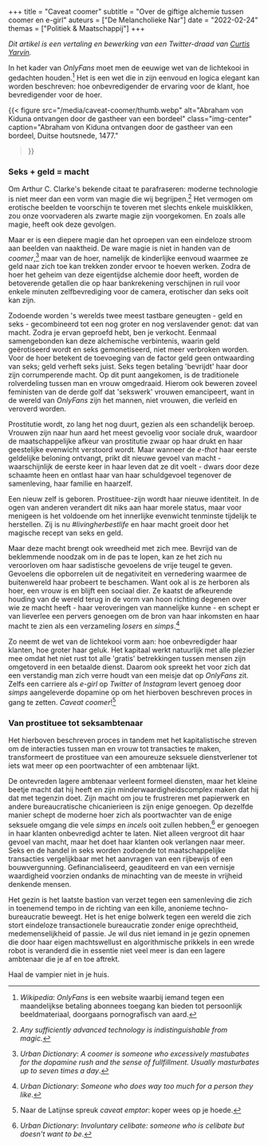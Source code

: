 +++
title    = "Caveat coomer"
subtitle = "Over de giftige alchemie tussen coomer en e-girl"
auteurs  = ["De Melancholieke Nar"]
date     = "2022-02-24"
themas   = ["Politiek & Maatschappij"]
+++


_Dit artikel is een vertaling en bewerking van een Twitter-draad van [Curtis Yarvin](https://twitter.com/moldbugman)._

In het kader van _OnlyFans_ moet men de eeuwige wet van de lichtekooi in gedachten houden.[^1] Het is een wet die in zijn eenvoud en logica elegant kan worden beschreven: hoe onbevredigender de ervaring voor de klant, hoe bevredigender voor de hoer.

{{< figure
	src="/media/caveat-coomer/thumb.webp"
	alt="Abraham von Kiduna ontvangen door de gastheer van een bordeel"
	class="img-center"
	caption="Abraham von Kiduna ontvangen door de gastheer van een bordeel, Duitse houtsnede, 1477."
>}}


### Seks + geld = macht

Om Arthur C. Clarke's bekende citaat te parafraseren: moderne technologie is niet meer dan een vorm van magie die wij begrijpen.[^2] Het vermogen om erotische beelden te voorschijn te toveren met slechts enkele muisklikken, zou onze voorvaderen als zwarte magie zijn voorgekomen. En zoals alle magie, heeft ook deze gevolgen.

Maar er is een diepere magie dan het oproepen van een eindeloze stroom aan beelden van naaktheid. De ware magie is niet in handen van de _coomer_,[^3] maar van de hoer, namelijk de kinderlijke eenvoud waarmee ze geld naar zich toe kan trekken zonder ervoor te hoeven werken. Zodra de hoer het geheim van deze eigentijdse alchemie door heeft, worden de betoverende getallen die op haar bankrekening verschijnen in ruil voor enkele minuten zelfbevrediging voor de camera, erotischer dan seks ooit kan zijn.

Zodoende worden 's werelds twee meest tastbare geneugten - geld en seks - gecombineerd tot een nog groter en nog verslavender genot: dat van macht. Zodra je ervan geproefd hebt, ben je verkocht. Eenmaal samengebonden kan deze alchemische verbintenis, waarin geld geërotiseerd wordt en seks gemonetiseerd, niet meer verbroken worden. Voor de hoer betekent de toevoeging van de factor geld geen ontwaarding van seks; geld verheft seks juist. Seks tegen betaling 'bevrijdt' haar door zijn corrumperende macht. Op dit punt aangekomen, is de traditionele rolverdeling tussen man en vrouw omgedraaid. Hierom ook beweren zoveel feministen van de derde golf dat 'sekswerk' vrouwen emancipeert, want in de wereld van _OnlyFans_ zijn het mannen, niet vrouwen, die verleid en veroverd worden.

Prostitutie wordt, zo lang het nog duurt, gezien als een schandelijk beroep. Vrouwen zijn naar hun aard het meest gevoelig voor sociale druk, waardoor de maatschappelijke afkeur van prostitutie zwaar op haar drukt en haar geestelijke evenwicht verstoord wordt. Maar wanneer de _e-thot_ haar eerste geldelijke beloning ontvangt, prikt dit nieuwe gevoel van macht - waarschijnlijk de eerste keer in haar leven dat ze dit voelt - dwars door deze schaamte heen en ontlast haar van haar schuldgevoel tegenover de samenleving, haar familie en haarzelf.

Een nieuw zelf is geboren. Prostituee-zijn wordt haar nieuwe identiteit. In de ogen van anderen verandert dit niks aan haar morele status, maar voor menigeen is het voldoende om het innerlijke evenwicht tenminste tijdelijk te herstellen. Zij is nu _#livingherbestlife_ en haar macht groeit door het magische recept van seks en geld.

Maar deze macht brengt ook wreedheid met zich mee. Bevrijd van de beklemmende noodzak om in de pas te lopen, kan ze het zich nu veroorloven om haar sadistische gevoelens de vrije teugel te geven. Gevoelens die opborrelen uit de negativiteit en vernedering waarmee de buitenwereld haar probeert te beschamen. Want ook al is ze herboren als hoer, een vrouw is en blijft een sociaal dier. Ze kaatst de afkeurende houding van de wereld terug in de vorm van hoon richting degenen over wie ze macht heeft - haar veroveringen van mannelijke kunne - en schept er van lieverlee een pervers genoegen om de bron van haar inkomsten en haar macht te zien als een verzameling _losers_ en _simps_.[^4]

Zo neemt de wet van de lichtekooi vorm aan: hoe onbevredigder haar klanten, hoe groter haar geluk. Het kapitaal werkt natuurlijk met alle plezier mee omdat het niet rust tot alle 'gratis' betrekkingen tussen mensen zijn omgetoverd in een betaalde dienst. Daarom ook spreekt het voor zich dat een verstandig man zich verre houdt van een meisje dat op _OnlyFans_ zit. Zelfs een carriere als _e-girl_ op _Twitter_ of _Instagram_ levert genoeg door _simps_ aangeleverde dopamine op om het hierboven beschreven proces in gang te zetten. _Caveat coomer_![^5]


### Van prostituee tot seksambtenaar

Het hierboven beschreven proces in tandem met het kapitalistische streven om de interacties tussen man en vrouw tot transacties te maken, transformeert de prostituee van een amoureuze seksuele dienstverlener tot iets wat meer op een poortwachter of een ambtenaar lijkt.

De ontevreden lagere ambtenaar verleent formeel diensten, maar het kleine beetje macht dat hij heeft en zijn minderwaardigheidscomplex maken dat hij dat met tegenzin doet. Zijn macht om jou te frustreren met papierwerk en andere bureaucratische chicanierieen is zijn enige genoegen. Op dezelfde manier schept de moderne hoer zich als poortwachter van de enige seksuele omgang die vele _simps_ en _incels_ ooit zullen hebben,[^6] er genoegen in haar klanten onbevredigd achter te laten. Niet alleen vergroot dit haar gevoel van macht, maar het doet haar klanten ook verlangen naar meer. Seks en de handel in seks worden zodoende tot maatschappelijke transacties vergelijkbaar met het aanvragen van een rijbewijs of een bouwvergunning. Gefinancialiseerd, geauditeerd en van een vernisje waardigheid voorzien ondanks de minachting van de meeste in vrijheid denkende mensen.

Het gezin is het laatste bastion van verzet tegen een samenleving die zich in toenemend tempo in de richting van een kille, anonieme techno-bureaucratie beweegt. Het is het enige bolwerk tegen een wereld die zich stort eindeloze transactionele bureaucratie zonder enige oprechtheid, medemenselijkheid of passie. Je wil dus niet iemand in je gezin opnemen die door haar eigen machtswellust en algorithmische prikkels in een wrede robot is veranderd die in essentie niet veel meer is dan een lagere ambtenaar die je af en toe aftrekt.

Haal de vampier niet in je huis.


[^1]: _Wikipedia_: _OnlyFans_ is een website waarbij iemand tegen een maandelijkse betaling abonnees toegang kan bieden tot persoonlijk beeldmateriaal, doorgaans pornografisch van aard.
[^2]: _Any sufficiently advanced technology is indistinguishable from magic._
[^3]: _Urban Dictionary_: _A coomer is someone who excessively mastubates for the dopamine rush and the sense of fullfillment. Usually masturbates up to seven times a day_.
[^4]: _Urban Dictionary_: _Someone who does way too much for a person they like_.
[^5]: Naar de Latijnse spreuk _caveat emptor_: koper wees op je hoede.
[^6]: _Urban Dictionary_: _Involuntary celibate: someone who is celibate but doesn't want to be_.
